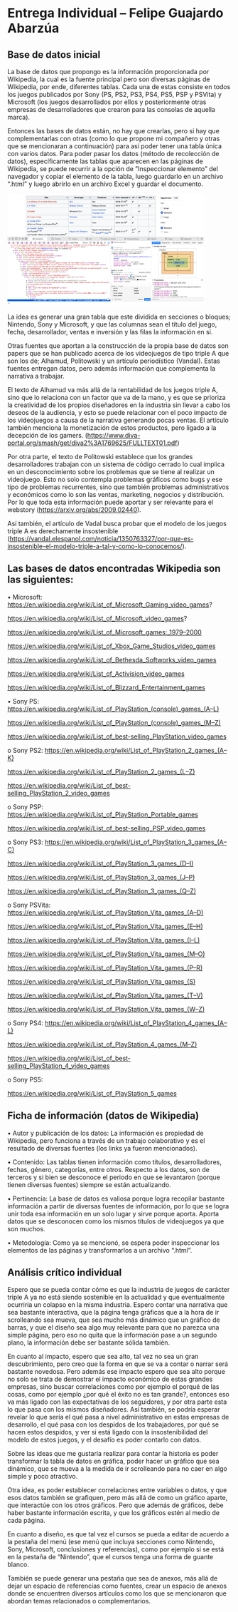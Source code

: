 # Entrega Individual – Felipe Guajardo Abarzúa

## Base de datos inicial
La base de datos que propongo es la información proporcionada por Wikipedia, la cual es la fuente principal pero son diversas páginas de Wikipedia, por ende, diferentes tablas. Cada una de estas consiste en todos los juegos publicados por Sony (PS, PS2, PS3, PS4, PS5, PSP y PSVita) y Microsoft (los juegos desarrollados por ellos y posteriormente otras empresas de desarrolladores que crearon para las consolas de aquella marca). 

Entonces las bases de datos están, no hay que crearlas, pero si hay que complementarlas con otras (como lo que propone mi compañero y otras que se mencionaran a continuación) para así poder tener una tabla única con varios datos. Para poder pasar los datos (método de recolección de datos), específicamente las tablas que aparecen en las páginas de Wikipedia, se puede recurrir a la opción de ”Inspeccionar elemento” del navegador y copiar el elemento de la tabla, luego guardarlo en un archivo “.html” y luego abrirlo en un archivo Excel y guardar el documento.

 ![alt text](image.png)

La idea es generar una gran tabla que este dividida en secciones o bloques; Nintendo, Sony y Microsoft, y que las columnas sean el título del juego, fecha, desarrollador, ventas e inversión y las filas la información en sí.

Otras fuentes que aportan a la construcción de la propia base de datos son papers que se han publicado acerca de los videojuegos de tipo triple A que son los de; Alhamud, Politowski y un artículo periodístico (Vandal). Estas fuentes entregan datos, pero además información que complementa la narrativa a trabajar.


El texto de Alhamud va más allá de la rentabilidad de los juegos triple A, sino que lo relaciona con un factor que va de la mano, y es que se prioriza la creatividad de los propios diseñadores en la industria sin llevar a cabo los deseos de la audiencia, y esto se puede relacionar con el poco impacto de los videojuegos a causa de la narrativa generando pocas ventas. El artículo también menciona la monetización de estos productos, pero ligado a la decepción de los gamers. (https://www.diva-portal.org/smash/get/diva2%3A1769625/FULLTEXT01.pdf) 
 
Por otra parte, el texto de Politowski establece que los grandes desarrolladores trabajan con un sistema de código cerrado lo cual implica en un desconocimiento sobre los problemas que se tiene al realizar un videojuego. Esto no solo contempla problemas gráficos como bugs y ese tipo de problemas recurrentes, sino que también problemas administrativos y económicos como lo son las ventas, marketing, negocios y distribución. Por lo que toda esta información puede aportar y ser relevante para el webstory (https://arxiv.org/abs/2009.02440). 
 
Así también, el artículo de Vadal busca probar que el modelo de los juegos triple A es derechamente insostenible (https://vandal.elespanol.com/noticia/1350763327/por-que-es-insostenible-el-modelo-triple-a-tal-y-como-lo-conocemos/). 

## Las bases de datos encontradas Wikipedia son las siguientes:
•	Microsoft: 
https://en.wikipedia.org/wiki/List_of_Microsoft_Gaming_video_games? 

https://en.wikipedia.org/wiki/List_of_Microsoft_video_games? 

https://en.wikipedia.org/wiki/List_of_Microsoft_games:_1979–2000 

https://en.wikipedia.org/wiki/List_of_Xbox_Game_Studios_video_games 

https://en.wikipedia.org/wiki/List_of_Bethesda_Softworks_video_games 

https://en.wikipedia.org/wiki/List_of_Activision_video_games 

https://en.wikipedia.org/wiki/List_of_Blizzard_Entertainment_games 
  
  
•	Sony PS: 
https://en.wikipedia.org/wiki/List_of_PlayStation_(console)_games_(A–L) 

https://en.wikipedia.org/wiki/List_of_PlayStation_(console)_games_(M–Z) 

https://en.wikipedia.org/wiki/List_of_best-selling_PlayStation_video_games 
  
o	Sony PS2: 
https://en.wikipedia.org/wiki/List_of_PlayStation_2_games_(A–K) 

https://en.wikipedia.org/wiki/List_of_PlayStation_2_games_(L–Z) 

https://en.wikipedia.org/wiki/List_of_best-selling_PlayStation_2_video_games 
  
o	Sony PSP: 
https://en.wikipedia.org/wiki/List_of_PlayStation_Portable_games 

https://en.wikipedia.org/wiki/List_of_best-selling_PSP_video_games 
  
o	Sony PS3: 
https://en.wikipedia.org/wiki/List_of_PlayStation_3_games_(A–C) 

https://en.wikipedia.org/wiki/List_of_PlayStation_3_games_(D–I) 

https://en.wikipedia.org/wiki/List_of_PlayStation_3_games_(J–P) 

https://en.wikipedia.org/wiki/List_of_PlayStation_3_games_(Q–Z) 
  
o	Sony PSVita: 
https://en.wikipedia.org/wiki/List_of_PlayStation_Vita_games_(A–D) 

https://en.wikipedia.org/wiki/List_of_PlayStation_Vita_games_(E–H) 

https://en.wikipedia.org/wiki/List_of_PlayStation_Vita_games_(I–L) 

https://en.wikipedia.org/wiki/List_of_PlayStation_Vita_games_(M–O) 

https://en.wikipedia.org/wiki/List_of_PlayStation_Vita_games_(P–R) 

https://en.wikipedia.org/wiki/List_of_PlayStation_Vita_games_(S) 

https://en.wikipedia.org/wiki/List_of_PlayStation_Vita_games_(T–V) 

https://en.wikipedia.org/wiki/List_of_PlayStation_Vita_games_(W–Z) 
  

o	Sony PS4: 
https://en.wikipedia.org/wiki/List_of_PlayStation_4_games_(A–L) 

https://en.wikipedia.org/wiki/List_of_PlayStation_4_games_(M–Z) 

https://en.wikipedia.org/wiki/List_of_best-selling_PlayStation_4_video_games 
  

o	Sony PS5: 

https://en.wikipedia.org/wiki/List_of_PlayStation_5_games 


## Ficha de información (datos de Wikipedia)
•	Autor y publicación de los datos: 
La información es propiedad de Wikipedia, pero funciona a través de un trabajo colaborativo y es el resultado de diversas fuentes (los links ya fueron mencionados).

•	Contenido: 
Las tablas tienen información como títulos, desarrolladores, fechas, género, categorías, entre otros. Respecto a los datos, son de terceros y si bien se desconoce el periodo en que se levantaron (porque tienen diversas fuentes) siempre se están actualizando.

•	Pertinencia: 
La base de datos es valiosa porque logra recopilar bastante información a partir de diversas fuentes de información, por lo que se logra unir toda esa información en un solo lugar y sirve porque aporta. Aporta datos que se desconocen como los mismos títulos de videojuegos ya que son muchos.

•	Metodología: 
Como ya se mencionó, se espera poder inspeccionar los elementos de las páginas y transformarlos a un archivo “.html”. 

## Análisis crítico individual
Espero que se pueda contar cómo es que la industria de juegos de carácter triple A ya no está siendo sostenible en la actualidad y que eventualmente ocurriría un colapso en la misma industria. Espero contar una narrativa que sea bastante interactiva, que la página tenga gráficas que a la hora de ir scrolleando sea mueva, que sea mucho más dinámico que un gráfico de barras, y que el diseño sea algo muy relevante para que no parezca una simple página, pero eso no quita que la información pase a un segundo plano, la información debe ser bastante sólida también.

En cuanto al impacto, espero que sea alto, tal vez no sea un gran descubrimiento, pero creo que la forma en que se va a contar o narrar será bastante novedosa. Pero además ese impacto espero que sea alto porque no solo se trata de demostrar el impacto económico de estas grandes empresas, sino buscar correlaciones como por ejemplo el porqué de las cosas, como por ejemplo ¿por qué el éxito no es tan grande?, entonces eso va más ligado con las expectativas de los seguidores, y por otra parte esta lo que pasa con los mismos diseñadores. Así también, se podría esperar revelar lo que sería el qué pasa a nivel administrativo en estas empresas de desarrollo, el qué pasa con los despidos de los trabajadores, por qué se hacen estos despidos, y ver si está ligado con la insostenibilidad del modelo de estos juegos, y el desafío es poder contarlo con datos.

Sobre las ideas que me gustaría realizar para contar la historia es poder transformar la tabla de datos en gráfica, poder hacer un gráfico que sea dinámico, que se mueva a la medida de ir scrolleando para no caer en algo simple y poco atractivo.

Otra idea, es poder establecer correlaciones entre variables o datos, y que esos datos también se grafiquen, pero más allá de como un gráfico aparte, que interactúe con los otros gráficos. Pero que además de gráficos, debe haber bastante información escrita, y que los gráficos estén al medio de cada página.

En cuanto a diseño, es que tal vez el cursos se pueda a editar de acuerdo a la pestaña del menú (ese menú que incluya secciones como Nintendo, Sony, Microsoft, conclusiones y referencias), como por ejemplo si se está en la pestaña de “Nintendo”, que el cursos tenga una forma de guante blanco.

También se puede generar una pestaña que sea de anexos, más allá de dejar un espacio de referencias como fuentes, crear un espacio de anexos donde se encuentren diversos artículos como los que se mencionaron que abordan temas relacionados o complementarios.

